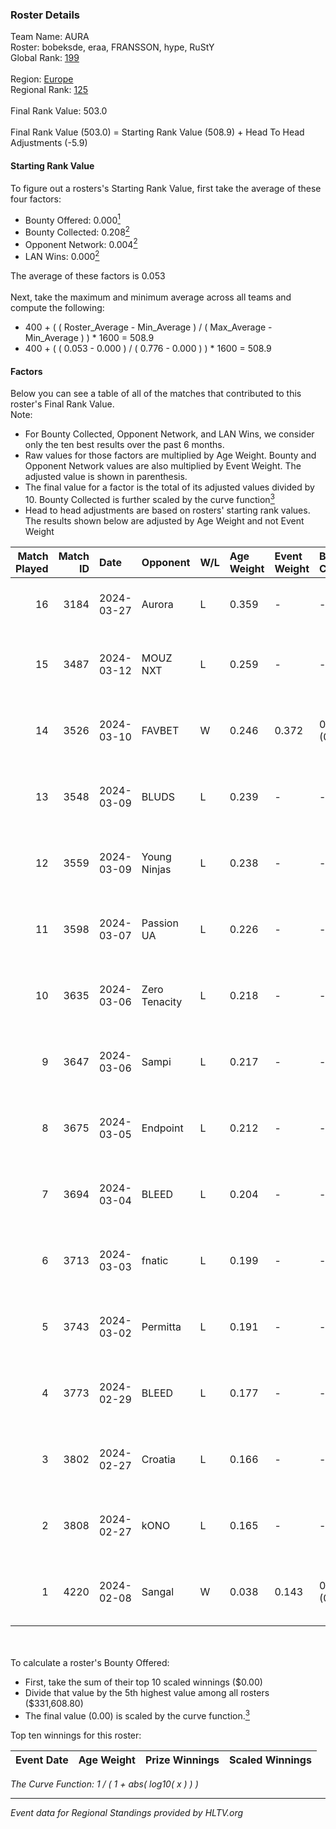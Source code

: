### Roster Details<br />
Team Name: AURA<br />
Roster: bobeksde, eraa, FRANSSON, hype, RuStY<br />
Global Rank: [199](../standings_global.md)<br />
<br />
Region: [Europe]( ../standings_europe.md)<br />
Regional Rank: [125]( ../standings_europe.md)<br />
<br />
Final Rank Value:  503.0<br />
<br />
Final Rank Value (503.0) = Starting Rank Value (508.9) + Head To Head Adjustments (-5.9)<br />

#### Starting Rank Value<br />
To figure out a rosters's Starting Rank Value, first take the average of these four factors:<br />
- Bounty Offered: 0.000[<sup>1</sup>](#table2)
- Bounty Collected: 0.208[<sup>2</sup>](#table1)
- Opponent Network: 0.004[<sup>2</sup>](#table1)
- LAN Wins: 0.000[<sup>2</sup>](#table1)

The average of these factors is 0.053<br />
<br />
Next, take the maximum and minimum average across all teams and compute the following:<br />
- 400 + ( ( Roster_Average - Min_Average ) / ( Max_Average - Min_Average ) ) * 1600 = 508.9
- 400 + ( ( 0.053 - 0.000 ) / ( 0.776 - 0.000 ) ) * 1600 = 508.9


#### Factors<br />
Below you can see a table of all of the matches that contributed to this roster's Final Rank Value.<br />
Note:<br />

- For Bounty Collected, Opponent Network, and LAN Wins, we consider only the ten best results over the past 6 months.
- Raw values for those factors are multiplied by Age Weight. Bounty and Opponent Network values are also multiplied by Event Weight. The adjusted value is shown in parenthesis.
- The final value for a factor is the total of its adjusted values divided by 10. Bounty Collected is further scaled by the curve function[<sup>3</sup>](#curveFunction)
- Head to head adjustments are based on rosters' starting rank values. The results shown below are adjusted by Age Weight and not Event Weight
<span id="table1"></span><br />


| Match Played | Match ID | Date       | Opponent      | W/L | Age Weight | Event Weight | Bounty Collected | Opponent Network | LAN Wins  | H2H Adj. | Roster                                 |
| -: | -: | :- | :- | :- | :- | :- | :- | :- | :- | -: | :- |
|           16 |     3184 | 2024-03-27 | Aurora        | L   | 0.359      | -            | -                | -                | -         |    -0.01 | bobeksde, eraa, FRANSSON, hype, RuStY  |
|           15 |     3487 | 2024-03-12 | MOUZ NXT      | L   | 0.259      | -            | -                | -                | -         |    -0.37 | bobeksde, eraa, Golden, Plopski, RuStY |
|           14 |     3526 | 2024-03-10 | FAVBET        | W   | 0.246      | 0.372        | 0.003 (0.000)    | 0.344 (0.031)    | 0 (0.000) |     6.28 | bobeksde, eraa, Golden, Plopski, RuStY |
|           13 |     3548 | 2024-03-09 | BLUDS         | L   | 0.239      | -            | -                | -                | -         |    -4.80 | bobeksde, eraa, Golden, Plopski, RuStY |
|           12 |     3559 | 2024-03-09 | Young Ninjas  | L   | 0.238      | -            | -                | -                | -         |    -1.35 | bobeksde, eraa, Golden, Plopski, RuStY |
|           11 |     3598 | 2024-03-07 | Passion UA    | L   | 0.226      | -            | -                | -                | -         |    -0.26 | bobeksde, eraa, Golden, Plopski, RuStY |
|           10 |     3635 | 2024-03-06 | Zero Tenacity | L   | 0.218      | -            | -                | -                | -         |    -0.23 | bobeksde, eraa, Golden, Plopski, RuStY |
|            9 |     3647 | 2024-03-06 | Sampi         | L   | 0.217      | -            | -                | -                | -         |    -0.72 | bobeksde, eraa, Golden, Plopski, RuStY |
|            8 |     3675 | 2024-03-05 | Endpoint      | L   | 0.212      | -            | -                | -                | -         |    -0.68 | bobeksde, eraa, Golden, Plopski, RuStY |
|            7 |     3694 | 2024-03-04 | BLEED         | L   | 0.204      | -            | -                | -                | -         |    -0.43 | bobeksde, eraa, Golden, Plopski, RuStY |
|            6 |     3713 | 2024-03-03 | fnatic        | L   | 0.199      | -            | -                | -                | -         |    -0.02 | bobeksde, eraa, Golden, Plopski, RuStY |
|            5 |     3743 | 2024-03-02 | Permitta      | L   | 0.191      | -            | -                | -                | -         |    -0.51 | bobeksde, eraa, Golden, Plopski, RuStY |
|            4 |     3773 | 2024-02-29 | BLEED         | L   | 0.177      | -            | -                | -                | -         |    -0.38 | bobeksde, eraa, Golden, Plopski, RuStY |
|            3 |     3802 | 2024-02-27 | Croatia       | L   | 0.166      | -            | -                | -                | -         |    -2.75 | bobeksde, eraa, Golden, Plopski, RuStY |
|            2 |     3808 | 2024-02-27 | kONO          | L   | 0.165      | -            | -                | -                | -         |    -0.81 | bobeksde, eraa, Golden, Plopski, RuStY |
|            1 |     4220 | 2024-02-08 | Sangal        | W   | 0.038      | 0.143        | 0.219 (0.001)    | 0.824 (0.005)    | 0 (0.000) |     1.18 | bobeksde, eraa, Golden, Plopski, RuStY |

<br />
<span id="table2"></span><br />
To calculate a roster's Bounty Offered:<br />

- First, take the sum of their top 10 scaled winnings ($0.00)
- Divide that value by the 5th highest value among all rosters ($331,608.80)
- The final value (0.00) is scaled by the curve function.[<sup>3</sup>](#curveFunction)

Top ten winnings for this roster:<br />

| Event Date | Age Weight | Prize Winnings | Scaled Winnings |
| :- | -: | :- | :- |


<span id="curveFunction"></span>_The Curve Function: 1 / ( 1 + abs( log10( x ) ) )_<br />

---
_Event data for Regional Standings provided by HLTV.org_<br />
